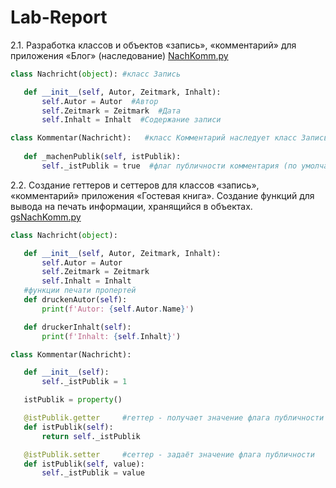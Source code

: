 # Lab-Report

 2.1. Разработка классов и объектов «запись», «комментарий» для приложения «Блог» (наследование) [NachKomm.py](./NachKomm.py)
 
 ```python 
 class Nachricht(object): #класс Запись

    def __init__(self, Autor, Zeitmark, Inhalt):
        self.Autor = Autor  #Автор
        self.Zeitmark = Zeitmark  #Дата
        self.Inhalt = Inhalt  #Содержание записи

class Kommentar(Nachricht):   #класс Комментарий наследует класс Запись (у комментария тоже есть Автор, Дата и Содержание
	
    def _machenPublik(self, istPublik):
        self._istPublik = true  #флаг публичности комментария (по умолчанию true - виден всем)
 ```
     
 2.2. Создание геттеров и сеттеров для классов «запись», «комментарий» приложения «Гостевая книга». Создание функций для вывода на печать информации, хранящийся в объектах. [gsNachKomm.py](./gsNachKomm.py)
 
 ```python
class Nachricht(object):

    def __init__(self, Autor, Zeitmark, Inhalt):
        self.Autor = Autor
        self.Zeitmark = Zeitmark
        self.Inhalt = Inhalt
    #функции печати пропертей
    def druckenAutor(self):
    	print(f'Autor: {self.Autor.Name}')

    def druckerInhalt(self):
    	print(f'Inhalt: {self.Inhalt}')

class Kommentar(Nachricht):

	def __init__(self):
		self._istPublik = 1

	istPublik = property()

	@istPublik.getter     #геттер - получает значение флага публичности
	def istPublik(self):
		return self._istPublik

	@istPublik.setter     #сеттер - задаёт значение флага публичности
	def istPublik(self, value):
	    self._istPublik = value
```
